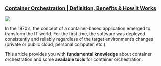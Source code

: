 ### [Container Orchestration | Definition, Benefits & How It Works](https://www.katalon.com/resources-center/blog/container-orchestration/)

<img src="https://d1h3p5fzmizjvp.cloudfront.net/wp-content/uploads/2021/02/Container-orchestration-101.png">

In the 1970’s, the concept of a container-based application emerged to transform the IT world. For the first time, the software was deployed consistently and reliably regardless of the target environment’s changes (private or public cloud, personal computer, etc.).

This article provides you with **fundamental knowledge** about container orchestration and some **available tools** for container orchestration.
